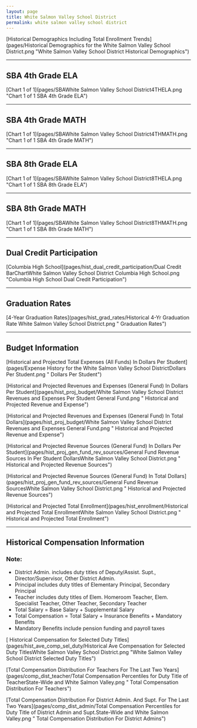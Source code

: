 ```yaml
---
layout: page
title: White Salmon Valley School District
permalink: white salmon valley school district
---
```



[Historical Demographics Including Total Enrollment Trends](pages/Historical Demographics for the White Salmon Valley School District.png "White Salmon Valley School District Historical Demographics")

___

## SBA 4th Grade ELA

[Chart 1 of 1](pages/SBAWhite Salmon Valley School District4THELA.png "Chart 1 of 1 SBA 4th Grade ELA")


___

## SBA 4th Grade MATH

[Chart 1 of 1](pages/SBAWhite Salmon Valley School District4THMATH.png "Chart 1 of 1 SBA 4th Grade MATH")


___

## SBA 8th Grade ELA

[Chart 1 of 1](pages/SBAWhite Salmon Valley School District8THELA.png "Chart 1 of 1 SBA 8th Grade ELA")


___

## SBA 8th Grade MATH

[Chart 1 of 1](pages/SBAWhite Salmon Valley School District8THMATH.png "Chart 1 of 1 SBA 8th Grade MATH")


___

## Dual Credit Participation

[Columbia High School](pages/hist_dual_credit_participation/Dual Credit BarChartWhite Salmon Valley School District Columbia High School.png "Columbia High School Dual Credit Participation")


___

## Graduation Rates

[4-Year Graduation Rates](pages/hist_grad_rates/Historical 4-Yr Graduation Rate White Salmon Valley School District.png " Graduation Rates")


___

## Budget Information

[Historical and Projected Total Expenses (All Funds) In Dollars Per Student](pages/Expense History for the White Salmon Valley School DistrictDollars Per Student.png " Dollars Per Student")

[Historical and Projected Revenues and Expenses (General Fund) In Dollars Per Student](pages/hist_proj_budget/White Salmon Valley School District Revenues and Expenses Per Student General Fund.png " Historical and Projected Revenue and Expense")

[Historical and Projected Revenues and Expenses (General Fund) In Total Dollars](pages/hist_proj_budget/White Salmon Valley School District Revenues and Expenses General Fund.png " Historical and Projected Revenue and Expense")

[Historical and Projected Revenue Sources (General Fund) In Dollars Per Student](pages/hist_proj_gen_fund_rev_sources/General Fund Revenue Sources In Per Student DollarsWhite Salmon Valley School District.png " Historical and Projected Revenue Sources")

[Historical and Projected Revenue Sources (General Fund) In Total Dollars](pages/hist_proj_gen_fund_rev_sources/General Fund Revenue SourcesWhite Salmon Valley School District.png " Historical and Projected Revenue Sources")

[Historical and Projected Total Enrollment](pages/hist_enrollment/Historical and Projected Total EnrollmentWhite Salmon Valley School District.png " Historical and Projected Total Enrollment")


___

## Historical Compensation Information
### Note:
- District Admin. includes duty titles of Deputy/Assist. Supt., Director/Supervisor, Other District Admin.
- Principal includes duty titles of Elementary Principal, Secondary Principal
- Teacher includes duty titles of Elem. Homeroom Teacher, Elem. Specialist Teacher, Other Teacher, Secondary Teacher
- Total Salary = Base Salary + Supplemental Salary
- Total Compensation = Total Salary + Insurance Benefits + Mandatory Benefits
- Mandatory Benefits include pension funding and payroll taxes

[ Historical Compensation for Selected Duty Titles](pages/hist_ave_comp_sel_duty/Historical Ave Compensation for Selected Duty TitlesWhite Salmon Valley School District.png "White Salmon Valley School District Selected Duty Titles")

[Total Compensation Distribution For Teachers For The Last Two Years](pages/comp_dist_teacher/Total Compensation Percentiles for Duty Title of TeacherState-Wide and White Salmon Valley.png " Total Compensation Distribution For Teachers")

[Total Compensation Distribution For District Admin. And Supt. For The Last Two Years](pages/comp_dist_admin/Total Compensation Percentiles for Duty Title of District Admin and Supt.State-Wide and White Salmon Valley.png " Total Compensation Distribution For District Admins")

